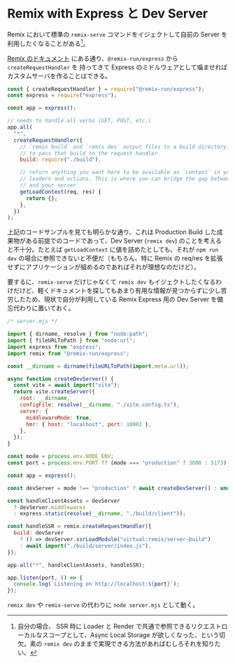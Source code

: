 # Remix with Express と Dev Server

Remix において標準の `remix-serve` コマンドをイジェクトして自前の Server を利用したくなることがある[^1]。

[Remix のドキュメント](https://remix.run/docs/en/main/other-api/adapter) にある通り、`@remix-run/express` から `createRequestHandler` を 持ってきて Express のミドルウェアとして噛ませればカスタムサーバを作ることはできる。

```js
const { createRequestHandler } = require("@remix-run/express");
const express = require("express");

const app = express();

// needs to handle all verbs (GET, POST, etc.)
app.all(
  "*",
  createRequestHandler({
    // `remix build` and `remix dev` output files to a build directory, you need
    // to pass that build to the request handler
    build: require("./build"),

    // return anything you want here to be available as `context` in your
    // loaders and actions. This is where you can bridge the gap between Remix
    // and your server
    getLoadContext(req, res) {
      return {};
    },
  })
);
```

上記のコードサンプルを見ても明らかな通り、これは Production Build した成果物がある前提でのコードであって、Dev Server (`remix dev`) のことを考えると不十分。たとえば `getLoadContext` に値を詰めたとしても、それが `npm run dev` の場合に参照できないと不便だ（もちろん、特に Remix の req/res を拡張せずにアプリケーションが組めるのであればそれが理想なのだけど）。

要するに、`remix-serve` だけじゃなくて `remix dev` もイジェクトしたくなるわけだけど、軽くドキュメントを探してもあまり有用な情報が見つからずに少し苦労したため、現状で自分が利用している Remix Express 用の Dev Server を備忘代わりに置いておく。

```js
/* server.mjs */

import { dirname, resolve } from "node:path";
import { fileURLToPath } from "node:url";
import express from "express";
import remix from "@remix-run/express";

const __dirname = dirname(fileURLToPath(import.meta.url));

async function createDevServer() {
  const vite = await import("vite");
  return vite.createServer({
    root: __dirname,
    configFile: resolve(__dirname, "./vite.config.ts"),
    server: {
      middlewareMode: true,
      hmr: { host: "localhost", port: 10001 },
    },
  });
}

const mode = process.env.NODE_ENV;
const port = process.env.PORT ?? (mode === "production" ? 3000 : 5173);

const app = express();

const devServer = mode !== "production" ? await createDevServer() : undefined;

const handleClientAssets = devServer
  ? devServer.middlewares
  : express.static(resolve(__dirname, "./build/client"));

const handleSSR = remix.createRequestHandler({
  build: devServer
    ? () => devServer.ssrLoadModule("virtual:remix/server-build")
    : await import("./build/server/index.js"),
});

app.all("*", handleClientAssets, handleSSR);

app.listen(port, () => {
  console.log(`Listening on http://localhost:${port}`);
});
```

`remix dev` や `remix-serve` の代わりに `node server.mjs` として動く。

[^1]: 自分の場合、 SSR 時に Loader と Render で共通で参照できるリクエストローカルなスコープとして、Async Local Storage が欲しくなった、という切欠。素の `remix dev` のままで実現できる方法があればむしろそれを知りたい。
